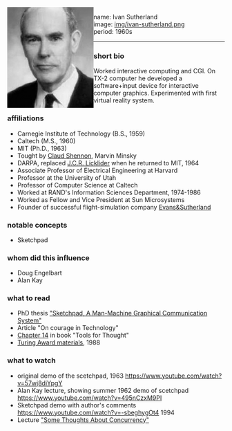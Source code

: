 <img align="left" width="200" src="img/ivan-sutherland.png">

name: Ivan Sutherland </br>
image: [img/ivan-sutherland.png](img/ivan-sutherland.png) </br>
period: 1960s </br>

-----

### short bio
Worked interactive computing and CGI. On TX-2 computer he developed a software+input device for interactive computer graphics. Experimented with first virtual reality system.


### affiliations
 - Carnegie Institute of Technology (B.S., 1959)
 - Caltech (M.S., 1960)
 - MIT (Ph.D., 1963)
 - Tought by [Claud Shennon](claude-shannon.md), Marvin Minsky
 - DARPA, replaced [J.C.R. Licklider](jcr-licklider.md) when he returned to MIT, 1964
 - Associate Professor of Electrical Engineering at Harvard
 - Professor at the University of Utah
 - Professor of Computer Science at Caltech
 - Worked at RAND's Information Sciences Department, 1974-1986
 - Worked as Fellow and Vice President at Sun Microsystems
 - Founder of successful flight-simulation company [Evans&Sutherland](http://www.es.com)

### notable concepts
 - Sketchpad

### whom did this influence
 - Doug Engelbart
 - Alan Kay


### what to read
 - PhD thesis ["Sketchpad, A Man-Machine Graphical Communication System"]( https://www.cl.cam.ac.uk/techreports/UCAM-CL-TR-574.pdf)
 - Article "On courage in Technology"
 - [Chapter 14](http://www.rheingold.com/texts/tft/14.html) in book "Tools for Thought"
 - [Turing Award materials](https://amturing.acm.org/award_winners/sutherland_3467412.cfm), 1988


### what to watch
 - original demo of the scetchpad, 1963 https://www.youtube.com/watch?v=57wj8diYpgY
 - Alan Kay lecture, showing summer 1962 demo of scetchpad https://www.youtube.com/watch?v=495nCzxM9PI
 - Sketchpad demo with author's comments https://www.youtube.com/watch?v=-sbeghygOt4 1994
 - Lecture ["Some Thoughts About Concurrency"](https://www.youtube.com/watch?v=jR9pAaQlVRc)
